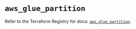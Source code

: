 # `aws_glue_partition`

Refer to the Terraform Registry for docs: [`aws_glue_partition`](https://registry.terraform.io/providers/hashicorp/aws/6.6.0/docs/resources/glue_partition).
